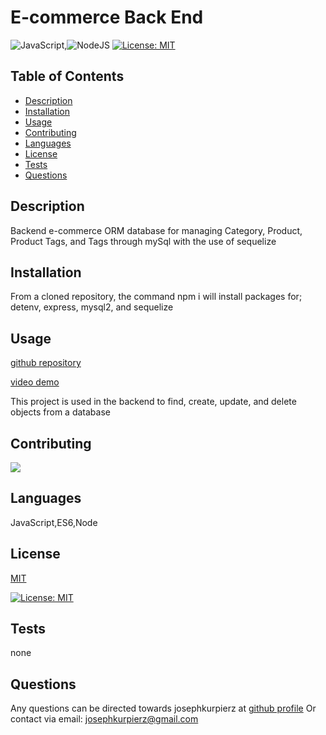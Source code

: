 # E-commerce Back End 

 ![JavaScript](https://img.shields.io/badge/javascript-%23323330.svg?style=for-the-badge&logo=javascript&logoColor=%23F7DF1E),![NodeJS](https://img.shields.io/badge/node.js-6DA55F?style=for-the-badge&logo=node.js&logoColor=white)
  [![License: MIT](https://img.shields.io/badge/License-MIT-yellow.svg)](https://opensource.org/licenses/MIT)
  ## Table of Contents 
  - [Description](#description)
  - [Installation](#installation)
  - [Usage](#usage)
  - [Contributing](#contributing)
  - [Languages](#languages)
  - [License](#license)
  - [Tests](#tests)
  - [Questions](#questions)
  
  ## Description
  Backend e-commerce ORM database for managing Category, Product, Product Tags, and Tags through mySql with the use of sequelize

  ## Installation
  From a cloned repository, the command npm i will install packages for; detenv, express, mysql2, and sequelize

  ## Usage
  [github repository](https://github.com/josephkurpierz/e-commerce)

  [video demo](https://drive.google.com/file/d/1HyOD0LyUxdgXhDXLtNmPUxCxceoAiSNh/view)

  This project is used in the backend to find, create, update, and delete objects from a database

  ## Contributing
  <a href="https://github.com/josephkurpierz/e-commerce/graphs/contributors">
    <img src="https://contrib.rocks/image?repo=josephkurpierz/e-commerce"/> </a>

  ## Languages
  JavaScript,ES6,Node

  
  ## License 
  [MIT](https://choosealicense.com/licenses/mit/) 

  [![License: MIT](https://img.shields.io/badge/License-MIT-yellow.svg)](https://opensource.org/licenses/MIT)
  

  ## Tests
  none

  ## Questions
  Any questions can be directed towards josephkurpierz at [github profile](https://github.com/josephkurpierz/)
  Or contact via email: josephkurpierz@gmail.com
